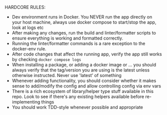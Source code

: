HARDCORE RULES:

- Dev environment runs in Docker. You NEVER run the app directly on your host machine, always use docker compose to start/stop the app, look at logs etc
- After making any changes, run the build and linter/formatter scripts to ensure everything is working and formatted correctly.
- Running the linter/formatter commands is a rare exception to the docker-env rule.
- After code changes that affect the running app, verify the app still works by checking `docker compose logs`
- When installing a package, or adding a docker image or ... you should always verify that the tag/version you are using is the latest unless otherwise instructed. Never use 'latest' of something
- Whenever adding functionality, you should consider whether it makes sense to add/modify the config and allow controlling config via env vars
- There is a rich ecosystem of library/helper type stuff available in this repo. Look to see if there's any existing helpers available before re-implementing things
- You should work TDD-style whenever possible and appropriate
